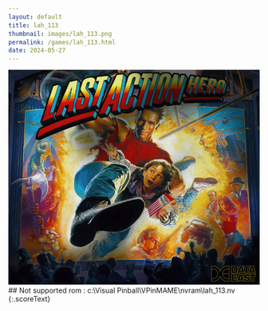 ```yaml
---
layout: default
title: lah_113
thumbnail: images/lah_113.png
permalink: /games/lah_113.html
date: 2024-05-27
---
```


<img src="../images/lah_113.png" class="gameThumbnail img-fluid mx-auto align-middle">
## Not supported rom : c:\Visual Pinball\VPinMAME\nvram\lah_113.nv
{:.scoreText}

